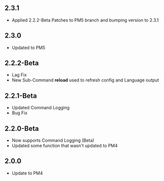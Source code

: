 ## 2.3.1

- Applied 2.2.2-Beta Patches to PM5 branch and bumping version to 2.3.1

## 2.3.0

- Updated to PM5

## 2.2.2-Beta

- Lag Fix
- New Sub-Command **reload** used to refresh config and Language output

## 2.2.1-Beta

- Updated Command Logging
- Bug Fix

## 2.2.0-Beta

- Now supports Command Logging (Beta)
- Updated some function that wasn't updated to PM4

## 2.0.0

- Update to PM4
